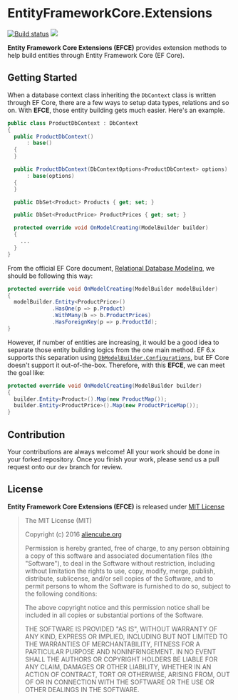 # EntityFrameworkCore.Extensions #

[![Build status](https://ci.appveyor.com/api/projects/status/olv0orpfr42ct77f/branch/dev?svg=true)](https://ci.appveyor.com/project/justinyoo/entityframeworkcore-extensions/branch/dev) [![](https://img.shields.io/nuget/v/Aliencube.EntityFrameworkCore.Extensions.svg)](https://www.nuget.org/packages/Aliencube.EntityFrameworkCore.Extensions/)

**Entity Framework Core Extensions (EFCE)** provides extension methods to help build entities through Entity Framework Core (EF Core).


## Getting Started ##

When a database context class inheriting the `DbContext` class is written through EF Core, there are a few ways to setup data types, relations and so on. With **EFCE**, those entity building gets much easier. Here's an example.

```csharp
public class ProductDbContext : DbContext
{
  public ProductDbContext()
      : base()
  {
  }

  public ProductDbContext(DbContextOptions<ProductDbContext> options)
      : base(options)
  {
  }

  public DbSet<Product> Products { get; set; }

  public DbSet<ProductPrice> ProductPrices { get; set; }

  protected override void OnModelCreating(ModelBuilder builder)
  {
    ...
  }
}
```

From the official EF Core document, [Relational Database Modeling](https://docs.efproject.net/en/latest/modeling/relational/index.html), we should be following this way:

```csharp
protected override void OnModelCreating(ModelBuilder modelBuilder)
{
  modelBuilder.Entity<ProductPrice>()
              .HasOne(p => p.Product)
              .WithMany(b => b.ProductPrices)
              .HasForeignKey(p => p.ProductId);
}
```

However, if number of entities are increasing, it would be a good idea to separate those entity building logics from the one main method. EF 6.x supports this separation using [`DbModelBuilder.Configurations`](https://msdn.microsoft.com/en-us/library/system.data.entity.dbmodelbuilder.configurations.aspx), but EF Core doesn't support it out-of-the-box. Therefore, with this **EFCE**, we can meet the goal like:

```csharp
protected override void OnModelCreating(ModelBuilder builder)
{
  builder.Entity<Product>().Map(new ProductMap());
  builder.Entity<ProductPrice>().Map(new ProductPriceMap());
}
```


## Contribution ##

Your contributions are always welcome! All your work should be done in your forked repository. Once you finish your work, please send us a pull request onto our `dev` branch for review.


## License ##

**Entity Framework Core Extensions (EFCE)** is released under [MIT License](http://opensource.org/licenses/MIT)

> The MIT License (MIT)
>
> Copyright (c) 2016 [aliencube.org](http://aliencube.org)
> 
> Permission is hereby granted, free of charge, to any person obtaining a copy of this software and associated documentation files (the "Software"), to deal in the Software without restriction, including without limitation the rights to use, copy, modify, merge, publish, distribute, sublicense, and/or sell copies of the Software, and to permit persons to whom the Software is furnished to do so, subject to the following conditions:
> 
> The above copyright notice and this permission notice shall be included in all copies or substantial portions of the Software.
> 
> THE SOFTWARE IS PROVIDED "AS IS", WITHOUT WARRANTY OF ANY KIND, EXPRESS OR IMPLIED, INCLUDING BUT NOT LIMITED TO THE WARRANTIES OF MERCHANTABILITY, FITNESS FOR A PARTICULAR PURPOSE AND NONINFRINGEMENT. IN NO EVENT SHALL THE AUTHORS OR COPYRIGHT HOLDERS BE LIABLE FOR ANY CLAIM, DAMAGES OR OTHER LIABILITY, WHETHER IN AN ACTION OF CONTRACT, TORT OR OTHERWISE, ARISING FROM, OUT OF OR IN CONNECTION WITH THE SOFTWARE OR THE USE OR OTHER DEALINGS IN THE SOFTWARE.

